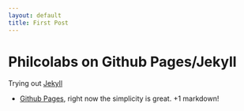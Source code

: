 ```yaml
---
layout: default
title: First Post
---
```


Philcolabs on Github Pages/Jekyll
===============

Trying out [Jekyll](https://help.github.com/articles/using-jekyll-with-pages 'Jekyll github repo') 
+ [Github Pages](http://pages.github.com 'Github Pages'), right now the simplicity is great. +1 markdown!
